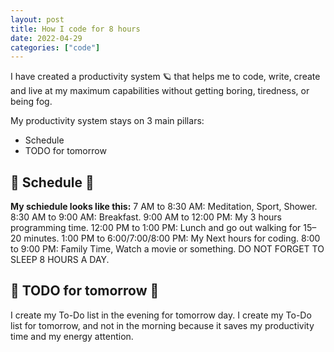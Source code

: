 ```yaml
---
layout: post
title: How I code for 8 hours
date: 2022-04-29
categories: ["code"]
---
```

I have created a productivity system 🪐 that helps me to code, write, create and live at my maximum capabilities without getting boring, tiredness, or being fog.

My productivity system stays on 3 main pillars:

- Schedule
- TODO for tomorrow

## 📆 Schedule 📆
**My schiedule looks like this:**
7 AM to 8:30 AM: Meditation, Sport, Shower.
8:30 AM to 9:00 AM: Breakfast.
9:00 AM to 12:00 PM: My 3 hours programming time.
12:00 PM to 1:00 PM: Lunch and go out walking for 15–20 minutes.
1:00 PM to 6:00/7:00/8:00 PM: My Next hours for coding.
8:00 to 9:00 PM: Family Time, Watch a movie or something.
DO NOT FORGET TO SLEEP 8 HOURS A DAY.

## 📝 TODO for tomorrow 📝
I create my To-Do list in the evening for tomorrow day.
I create my To-Do list for tomorrow, and not in the morning because it saves my productivity time and my energy attention.
